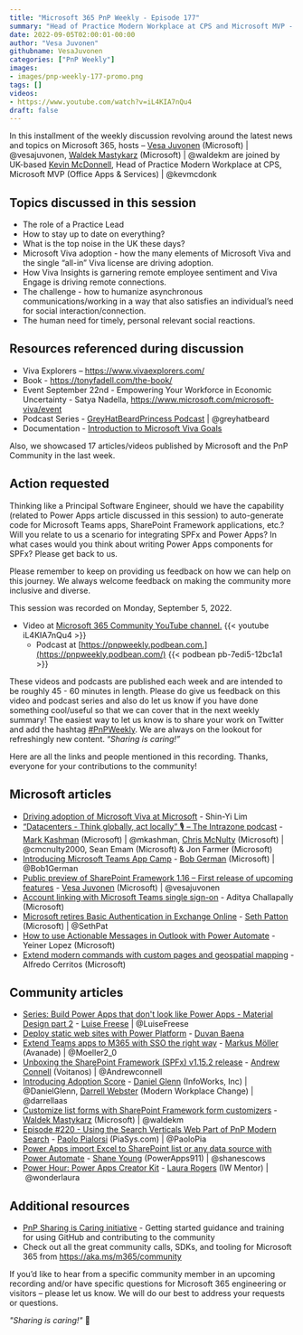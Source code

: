 ```yaml
---
title: "Microsoft 365 PnP Weekly - Episode 177"
summary: "Head of Practice Modern Workplace at CPS and Microsoft MVP - Kevin McDonnell, joins Microsoft’s Vesa Juvonen and Waldek Mastykarz in a human sided discussion focused on employee experience, remote work, and Microsoft Viva. As well, 17 articles/videos by Microsoft/Community are highlighted."
date: 2022-09-05T02:00:01-00:00
author: "Vesa Juvonen"
githubname: VesaJuvonen
categories: ["PnP Weekly"]
images:
- images/pnp-weekly-177-promo.png
tags: []
videos:
- https://www.youtube.com/watch?v=iL4KIA7nQu4
draft: false
---
```


In this installment of the weekly discussion revolving around the latest news and topics on Microsoft 365, hosts – [Vesa Juvonen](https://twitter.com/vesajuvonen) (Microsoft) \| @vesajuvonen, [Waldek Mastykarz](https://twitter.com/waldekm) (Microsoft) \| @waldekm are joined by UK-based [Kevin McDonnell](https://twitter.com/kevmcdonk), Head of Practice Modern Workplace at CPS, Microsoft MVP (Office Apps & Services) \| @kevmcdonk

## Topics discussed in this session

* The role of a Practice Lead
* How to stay up to date on everything?
* What is the top noise in the UK these days?
* Microsoft Viva adoption - how the many elements of Microsoft Viva and the single “all-in” Viva license are driving adoption.
* How Viva Insights is garnering remote employee sentiment and Viva Engage is driving remote connections.
* The challenge - how to humanize asynchronous communications/working in a way that also satisfies an individual’s need for social interaction/connection.
* The human need for timely, personal relevant social reactions.

## Resources referenced during discussion

* Viva Explorers – <https://www.vivaexplorers.com/>
* Book - <https://tonyfadell.com/the-book/>
* Event September 22nd - Empowering Your Workforce in Economic Uncertainty - Satya Nadella, <https://www.microsoft.com/microsoft-viva/event>
* Podcast Series - [GreyHatBeardPrincess Podcast](https://www.greyhatbeard.com/) \| @greyhatbeard
* Documentation - [Introduction to Microsoft Viva Goals](https://learn.microsoft.com/viva/goals/intro-to-ms-viva-goals)


Also, we showcased 17 articles/videos published by Microsoft and the PnP Community in the last week.

## Action requested

Thinking like a Principal Software Engineer, should we have the capability (related to Power Apps article discussed in this session) to auto-generate code for Microsoft Teams apps, SharePoint Framework applications, etc.? Will you relate to us a scenario for integrating SPFx and Power Apps? In what cases would you think about writing Power Apps components for SPFx? Please get back to us.

Please remember to keep on providing us feedback on how we can help on this journey. We always welcome feedback on making the community more inclusive and diverse.

This session was recorded on Monday, September 5, 2022.

*   Video at [Microsoft 365 Community YouTube channel.](https://aka.ms/m365pnp-videos)
    {{< youtube iL4KIA7nQu4 >}}
    *   Podcast at [https://pnpweekly.podbean.com.](https://pnpweekly.podbean.com/)
    {{< podbean pb-7edi5-12bc1a1 >}}

These videos and podcasts are published each week and are intended to be roughly 45 - 60 minutes in length.  Please do give us feedback on this video and podcast series and also do let us know if you have done something cool/useful so that we can cover that in the next weekly summary! The easiest way to let us know is to share your work on Twitter and add the hashtag [#PnPWeekly](https://twitter.com/search?q=%23pnpweekly). We are always on the lookout for refreshingly new content. “_Sharing is caring!”_

Here are all the links and people mentioned in this recording. Thanks, everyone for your contributions to the community!

## Microsoft articles

* [Driving adoption of Microsoft Viva at Microsoft](https://techcommunity.microsoft.com/t5/microsoft-viva-blog/driving-adoption-of-microsoft-viva-at-microsoft/ba-p/3612072) - Shin-Yi Lim
* [“Datacenters - Think globally, act locally” 🎙 – The Intrazone podcast](https://techcommunity.microsoft.com/t5/microsoft-sharepoint-blog/datacenters-think-globally-act-locally-the-intrazone-podcast/ba-p/3613279) - [Mark Kashman](https://twitter.com/mkashman) (Microsoft) | @mkashman, [Chris McNulty](https://twitter.com/cmcnulty2000) (Microsoft) | @cmcnulty2000, Sean Emam (Microsoft) & Jon Farmer (Microsoft)
* [Introducing Microsoft Teams App Camp](https://devblogs.microsoft.com/microsoft365dev/introducing-microsoft-teams-app-camp/) - [Bob German](https://twitter.com/Bob1German) (Microsoft) | @Bob1German
* [Public preview of SharePoint Framework 1.16 – First release of upcoming features](https://devblogs.microsoft.com/microsoft365dev/public-preview-of-sharepoint-framework-1-16-first-release-of-upcoming-features/) - [Vesa Juvonen](https://twitter.com/vesajuvonen) (Microsoft) | @vesajuvonen
* [Account linking with Microsoft Teams single sign-on](https://devblogs.microsoft.com/microsoft365dev/account-linking-with-microsoft-teams-single-sign-on/) - Aditya Challapally (Microsoft)
* [Microsoft retires Basic Authentication in Exchange Online](https://www.microsoft.com/microsoft-365/blog/2022/09/01/microsoft-retires-basic-authentication-in-exchange-online/) - [Seth Patton](https://twitter.com/SethPat) (Microsoft) | @SethPat
* [How to use Actionable Messages in Outlook with Power Automate](https://powerautomate.microsoft.com/blog/how-to-use-actionable-messages-in-outlook-with-power-automate/) - Yeiner Lopez (Microsoft)
* [Extend modern commands with custom pages and geospatial mapping](https://powerapps.microsoft.com/blog/extend-modern-commands-with-custom-pages-and-geospatial-mapping/) - Alfredo Cerritos (Microsoft)

## Community articles

* [Series: Build Power Apps that don't look like Power Apps - Material Design part 2](https://pnp.github.io/blog/post/build-powerapps-that-dont-look-like-powerapps-2/) - [Luise Freese](https://twitter.com/LuiseFreese) | @LuiseFreese
* [Deploy static web sites with Power Platform](https://pnp.github.io/blog/post/deploy-static-web-sites-with-powerplatform/) - [Duvan Baena](https://github.com/DuvanBaena/)
* [Extend Teams apps to M365 with SSO the right way](https://mmsharepoint.wordpress.com/2022/08/31/extend-teams-apps-to-m365-with-sso-the-right-way/) - [Markus Möller](https://twitter.com/Moeller2_0) (Avanade) | @Moeller2_0
* [Unboxing the SharePoint Framework (SPFx) v1.15.2 release](https://www.voitanos.io/blog/sharepoint-framework-v1-15-2-whats-in-latest-update-of-spfx/) - [Andrew Connell](https://twitter.com/andrewconnell) (Voitanos) | @Andrewconnell
* [Introducing Adoption Score](https://regarding365.com/introducing-adoption-score-af6be396ad1f) - [Daniel Glenn](https://twitter.com/DanielGlenn) (InfoWorks, Inc) | @DanielGlenn, [Darrell Webster](https://twitter.com/darrellaas) (Modern Workplace Change) | @darrellaas
* [Customize list forms with SharePoint Framework form customizers](https://blog.mastykarz.nl/customize-list-forms-sharepoint-framework-form-customizers/) - [Waldek Mastykarz](https://twitter.com/waldekm) (Microsoft) \| @waldekm
* [Episode #220 - Using the Search Verticals Web Part of PnP Modern Search](https://www.youtube.com/watch?v=SzPTCasRHfk) - [Paolo Pialorsi](https://twitter.com/PaoloPia) (PiaSys.com) | @PaoloPia
* [Power Apps import Excel to SharePoint list or any data source with Power Automate](https://www.youtube.com/watch?v=MhFNwjaR10A) - [Shane Young](https://twitter.com/ShanesCows) (PowerApps911) | @shanescows
* [Power Hour: Power Apps Creator Kit](https://www.youtube.com/watch?v=WqcrFfl8hRc) - [Laura Rogers](https://twitter.com/WonderLaura) (IW Mentor) | @wonderlaura

## Additional resources

* [PnP Sharing is Caring initiative](https://aka.ms/sharing-is-caring) - Getting started guidance and training for using GitHub and contributing to the community
* Check out all the great community calls, SDKs, and tooling for Microsoft 365 from <https://aka.ms/m365/community>

If you’d like to hear from a specific community member in an upcoming recording and/or have specific questions for Microsoft 365 engineering or visitors – please let us know. We will do our best to address your requests or questions.

_"Sharing is caring!"_ 🧡

